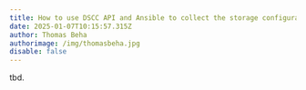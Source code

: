 ```yaml
---
title: How to use DSCC API and Ansible to collect the storage configuration
date: 2025-01-07T10:15:57.315Z
author: Thomas Beha
authorimage: /img/thomasbeha.jpg
disable: false
---
```

tbd.